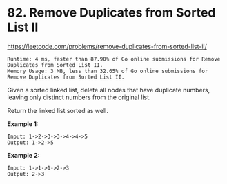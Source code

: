 # 82. Remove Duplicates from Sorted List II

https://leetcode.com/problems/remove-duplicates-from-sorted-list-ii/

```
Runtime: 4 ms, faster than 87.90% of Go online submissions for Remove Duplicates from Sorted List II.
Memory Usage: 3 MB, less than 32.65% of Go online submissions for Remove Duplicates from Sorted List II.
```

Given a sorted linked list, delete all nodes that have duplicate numbers, leaving only distinct numbers from the original list.

Return the linked list sorted as well.

**Example 1:**
```
Input: 1->2->3->3->4->4->5
Output: 1->2->5
```

**Example 2:**
```
Input: 1->1->1->2->3
Output: 2->3
```